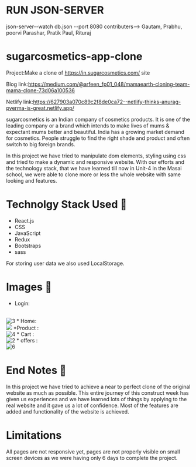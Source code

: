
# RUN JSON-SERVER
json-server--watch db.json --port 8080
contributers--> Gautam, Prabhu, poorvi Parashar, Pratik Paul, Rituraj
# sugarcosmetics-app-clone

Project:Make a clone of https://in.sugarcosmetics.com/ site

Blog link:https://medium.com/@arfeen_fp01_048/mamaearth-cloning-team-mama-clone-73d06a100536

Netlify link:https://627903a070c89c2f8de0ca72--netlify-thinks-anurag-pverma-is-great.netlify.app/

sugarcosmetics is an Indian company of cosmetics products. It is one of the leading company or a brand which intends to make lives of mums & expectant mums better and beautiful. India has a growing market demand for cosmetics. People struggle to find the right shade and product and often switch to big foreign brands.

In this project we have tried to manipulate dom elements, styling using css and tried to make a dynamic and responsive website. With our efforts and the technology stack, that we have learned till now in Unit-4 in the Masai school, we were able to clone more or less the whole website with same looking and features.

# Technolgy Stack Used 🌟
* React.js
* CSS
* JavaScript
* Redux
* Bootstraps
* sass

For storing user data we also used LocalStorage.

# Images 🌟
* Login:
<br/>
<img src="https://i.ibb.co/nwRZCTz/3.png" alt="3">
* Home:
<br/>
<img src='/Images/MamaEarth.png'/>
*Product :
<br/>
<img src="https://i.ibb.co/Cz07qQy/4.png" alt="4" >
* Cart :
<br/>
<img src="https://i.ibb.co/N3LwjG8/2.png" alt="2" >
* offers :
<br/>
<img src="https://i.ibb.co/vcrY3C2/6.png" alt="6" >

# End Notes  📑
In this project we have tried to achieve a near to perfect clone of the original website as much as possible. This entire journey of this construct week has given us experiences and we have learned lots of things by applying to the real website and it gave us a lot of confidence. Most of the features are added and functionality of the website is achieved.

# Limitations 

All pages are not responsive yet, pages are not properly visible on small screen devices as we were having only 6 days to complete the project.
